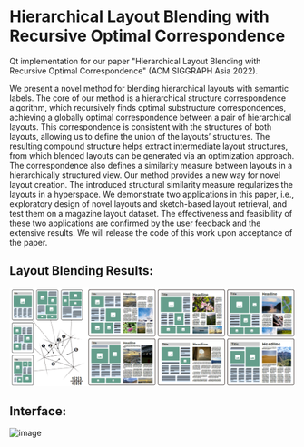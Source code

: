 # Hierarchical Layout Blending with Recursive Optimal Correspondence
Qt implementation for our paper "Hierarchical Layout Blending with Recursive Optimal Correspondence"
(ACM SIGGRAPH Asia 2022).

We present a novel method for blending hierarchical layouts with semantic labels. The core of our method is a hierarchical structure correspondence
algorithm, which recursively finds optimal substructure correspondences, achieving a globally optimal correspondence between a pair of hierarchical
layouts. This correspondence is consistent with the structures of both layouts, allowing us to define the union of the layouts’ structures. The resulting
compound structure helps extract intermediate layout structures, from which blended layouts can be generated via an optimization approach.
The correspondence also defines a similarity measure between layouts in a hierarchically structured view. Our method provides a new way for novel
layout creation. The introduced structural similarity measure regularizes the layouts in a hyperspace. We demonstrate two applications in this paper, i.e.,
exploratory design of novel layouts and sketch-based layout retrieval, and test them on a magazine layout dataset. The effectiveness and feasibility of
these two applications are confirmed by the user feedback and the extensive results. We will release the code of this work upon acceptance of the paper.

## Layout Blending Results:
![image](https://github.com/lyf7115/LayoutBlending/blob/main/Images/teaser.png)

## Interface:
![image](https://github.com/lyf7115/LayoutBlending/blob/main/Images/BlendingVideo.gif)
